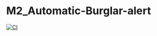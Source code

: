 # M2_Automatic-Burglar-alert
[![CI](https://github.com/Harikamaddali/M2_Automatic-Burglar-alert/actions/workflows/main.yml/badge.svg)](https://github.com/Harikamaddali/M2_Automatic-Burglar-alert/actions/workflows/main.yml)
